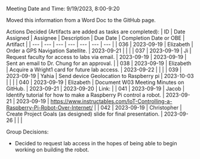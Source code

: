 Meeting Date and Time: 9/19/2023, 8:00-9:20

Moved this information from a Word Doc to the GitHub page.

Actions Decided (Artifacts are added as tasks are completed):
| ID | Date Assigned | Assignee | Description | Due Date | Completion Date or OBE | Artifact |
| --- | --- | --- | --- | --- | --- | --- |
| 036 | 2023-09-19 | Elizabeth | Order a GPS Navigation Satellite. | 2023-09-21 |  |  |
| 037 | 2023-09-19 | Ji | Request faculty for access to labs via email. | 2023-09-19 | 2023-09-19 | Sent an email to Dr. Chung for an approval. |
| 038 | 2023-09-19 | Elizabeth | Acquire a Wright1 card for future lab access. | 2023-09-22 |  |  |
| 039 | 2023-09-19 | Yahia | Send device Geolocation to Raspberry pi | 2023-10-03 |  |  |
| 040 | 2023-09-19 | Elizabeth | Document W03 Meeting Minutes on GitHub. | 2023-09-21 | 2023-09-20 | Link: |
| 041 | 2023-09-19 | Jacob | Identify tutorial for how to make a Raspberry Pi control a robot. | 2023-09-21 | 2023-09-19 | https://www.instructables.com/IoT-Controlling-a-Raspberry-Pi-Robot-Over-Internet/ |
| 042 | 2023-09-19 | Christopher | Create Project Goals (as designed) slide for final presentation. | 2023-09-26 |  |  |

Group Decisions:
 - Decided to request lab access in the hopes of being able to begin working on building the robot.
